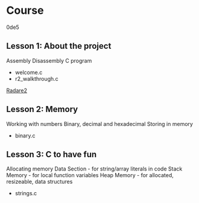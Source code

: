 # Course

0de5

## Lesson 1: About the project

Assembly
Disassembly C program

- welcome.c
- r2_walkthrough.c

[Radare2](./radare2.md)

## Lesson 2: Memory

Working with numbers
Binary, decimal and hexadecimal
Storing in memory

- binary.c

## Lesson 3: C to have fun

Allocating memory
Data Section - for string/array literals in code
Stack Memory - for local function variables
Heap Memory - for allocated, resizeable, data structures

- strings.c
